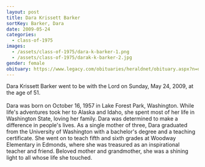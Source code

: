 ```yaml
---
layout: post
title: Dara Krissett Barker
sortKey: Barker, Dara
date: 2009-05-24
categories:
  - class-of-1975
images:
  - /assets/class-of-1975/dara-k-barker-1.png
  - /assets/class-of-1975/darak-k-barker-2.jpg
gender: female
obituary: https://www.legacy.com/obituaries/heraldnet/obituary.aspx?n=dara-krissett-barker&pid=127828486
---
```

Dara Krissett Barker went to be with the Lord on Sunday, May 24, 2009, at the age of 51. \
\
Dara was born on October 16, 1957 in Lake Forest Park, Washington. While life's adventures took her to Alaska and Idaho, she spent most of her life in Washington State, loving her family. Dara was determined to make a difference in people's lives. As a single mother of three, Dara graduated from the University of Washington with a bachelor's degree and a teaching certificate. She went on to teach fifth and sixth grades at Woodway Elementary in Edmonds, where she was treasured as an inspirational teacher and friend. Beloved mother and grandmother, she was a shining light to all whose life she touched.